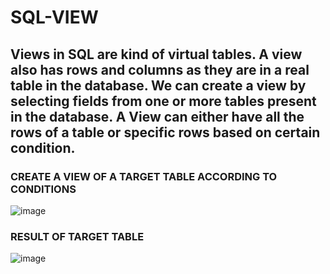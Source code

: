 # SQL-VIEW
## Views in SQL are kind of virtual tables. A view also has rows and columns as they are in a real table in the database. We can create a view by selecting fields from one or more tables present in the database. A View can either have all the rows of a table or specific rows based on certain condition.



### CREATE A VIEW OF A TARGET TABLE ACCORDING TO CONDITIONS
![image](https://user-images.githubusercontent.com/20369800/152641167-ae3cae4c-2168-47fe-a3da-6f017b1905e2.png)

### RESULT OF TARGET TABLE
![image](https://user-images.githubusercontent.com/20369800/152641178-b5ad51de-7805-4e56-b929-9fa9d8c0b954.png)
